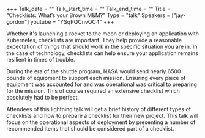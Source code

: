 +++
Talk_date = ""
Talk_start_time = ""
Talk_end_time = ""
Title = "Checklists: What’s your Brown M&M?"
Type = "talk"
Speakers = ["jay-gordon"]
youtube = "YSqPQCnvQC4"
+++

Whether it's launching a rocket to the moon or deploying an application with Kubernetes, checklists are important. They help provide a reasonable expectation of things that should work in the specific situation you are in. In the case of technology, checklists can help ensure your application remains resilient in times of trouble.

During the era of the shuttle program, NASA would send nearly 6500 pounds of equipment to support each mission. Ensuring every piece of equipment was accounted for and was operational was critical to preparing for the mission. This of course required an extensive checklist which absolutely had to be perfect.

Attendees of this lightning talk will get a brief history of different types of checklists and how to prepare a checklist for their new project. This talk will focus on the operational aspects of deployment by presenting a number of recommended items that should be considered part of a checklist.